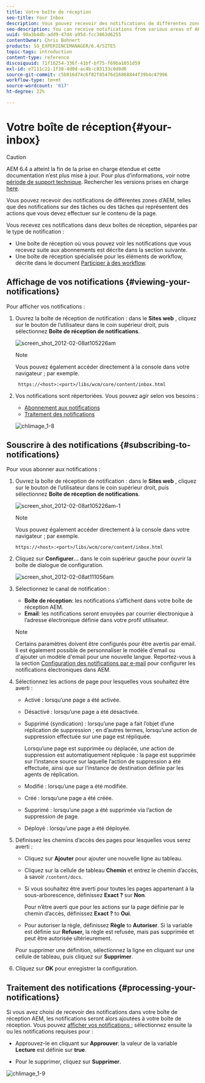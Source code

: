```yaml
---
title: Votre boîte de réception
seo-title: Your Inbox
description: Vous pouvez recevoir des notifications de différentes zones d’AEM, telles que des notifications sur des tâches ou des tâches qui représentent des actions que vous devez effectuer sur le contenu de la page.
seo-description: You can receive notifications from various areas of AEM such as notification about work items or tasks that represent actions that you need to perform on page content.
uuid: 90a3b4db-add9-47d4-a95d-fcc3863d6255
contentOwner: Chris Bohnert
products: SG_EXPERIENCEMANAGER/6.4/SITES
topic-tags: introduction
content-type: reference
discoiquuid: 71f16254-336f-41bf-bf75-f69ba1051d59
exl-id: e7111c21-1f38-4d0d-ac4b-c83133c0d8d6
source-git-commit: c5b816d74c6f02f85476d16868844f39b4c47996
workflow-type: tm+mt
source-wordcount: '617'
ht-degree: 22%

---
```


# Votre boîte de réception{#your-inbox}

>[!CAUTION]
>
>AEM 6.4 a atteint la fin de la prise en charge étendue et cette documentation n’est plus mise à jour. Pour plus d’informations, voir notre [période de support technique](https://helpx.adobe.com/fr/support/programs/eol-matrix.html). Rechercher les versions prises en charge [here](https://experienceleague.adobe.com/docs/?lang=fr).

Vous pouvez recevoir des notifications de différentes zones d’AEM, telles que des notifications sur des tâches ou des tâches qui représentent des actions que vous devez effectuer sur le contenu de la page.

Vous recevez ces notifications dans deux boîtes de réception, séparées par le type de notification :

* Une boîte de réception où vous pouvez voir les notifications que vous recevez suite aux abonnements est décrite dans la section suivante.
* Une boîte de réception spécialisée pour les éléments de workflow, décrite dans le document [Participer à des workflow](/help/sites-classic-ui-authoring/classic-workflows-participating.md).

## Affichage de vos notifications {#viewing-your-notifications}

Pour afficher vos notifications :

1. Ouvrez la boîte de réception de notification : dans le **Sites web** , cliquez sur le bouton de l’utilisateur dans le coin supérieur droit, puis sélectionnez **Boîte de réception de notifications**.

   ![screen_shot_2012-02-08at105226am](assets/screen_shot_2012-02-08at105226am.png)

   >[!NOTE]
   >
   >Vous pouvez également accéder directement à la console dans votre navigateur ; par exemple.
   >
   >` https://<host>:<port>/libs/wcm/core/content/inbox.html`

1. Vos notifications sont répertoriées. Vous pouvez agir selon vos besoins :

   * [Abonnement aux notifications](#subscribing-to-notifications)
   * [Traitement des notifications](#processing-your-notifications)

   ![chlimage_1-8](assets/chlimage_1-8.jpeg)

## Souscrire à des notifications {#subscribing-to-notifications}

Pour vous abonner aux notifications :

1. Ouvrez la boîte de réception de notification : dans le **Sites web** , cliquez sur le bouton de l’utilisateur dans le coin supérieur droit, puis sélectionnez **Boîte de réception de notifications**.

   ![screen_shot_2012-02-08at105226am-1](assets/screen_shot_2012-02-08at105226am-1.png)

   >[!NOTE]
   >
   >Vous pouvez également accéder directement à la console dans votre navigateur ; par exemple.
   >
   >`https://<host>:<port>/libs/wcm/core/content/inbox.html`

1. Cliquez sur **Configurer…** dans le coin supérieur gauche pour ouvrir la boîte de dialogue de configuration.

   ![screen_shot_2012-02-08at111056am](assets/screen_shot_2012-02-08at111056am.png)

1. Sélectionnez le canal de notification :

   * **Boîte de réception**: les notifications s’affichent dans votre boîte de réception AEM.
   * **Email**: les notifications seront envoyées par courrier électronique à l’adresse électronique définie dans votre profil utilisateur.

   >[!NOTE]
   >
   >Certains paramètres doivent être configurés pour être avertis par email. Il est également possible de personnaliser le modèle d&#39;email ou d&#39;ajouter un modèle d&#39;email pour une nouvelle langue. Reportez-vous à la section [Configuration des notifications par e-mail](/help/sites-administering/notification.md#configuringemailnotification) pour configurer les notifications électroniques dans AEM.

1. Sélectionnez les actions de page pour lesquelles vous souhaitez être averti :

   * Activé : lorsqu’une page a été activée.
   * Désactivé : lorsqu’une page a été désactivée.
   * Supprimé (syndication) : lorsqu’une page a fait l’objet d’une réplication de suppression ; en d’autres termes, lorsqu’une action de suppression effectuée sur une page est répliquée.

      Lorsqu’une page est supprimée ou déplacée, une action de suppression est automatiquement répliquée : la page est supprimée sur l’instance source sur laquelle l’action de suppression a été effectuée, ainsi que sur l’instance de destination définie par les agents de réplication.

   * Modifié : lorsqu’une page a été modifiée.
   * Créé : lorsqu’une page a été créée.
   * Supprimé : lorsqu’une page a été supprimée via l’action de suppression de page.
   * Déployé : lorsqu’une page a été déployée.

1. Définissez les chemins d’accès des pages pour lesquelles vous serez averti :

   * Cliquez sur **Ajouter** pour ajouter une nouvelle ligne au tableau.
   * Cliquez sur la cellule de tableau **Chemin** et entrez le chemin d’accès, à savoir `/content/docs`.
   * Si vous souhaitez être averti pour toutes les pages appartenant à la sous-arborescence, définissez **Exact ?** sur **Non**.

      Pour n’être averti que pour les actions sur la page définie par le chemin d’accès, définissez **Exact ?** to **Oui**.

   * Pour autoriser la règle, définissez **Règle** to **Autoriser**. Si la variable est définie sur **Refuser**, la règle est refusée, mais pas supprimée et peut être autorisée ultérieurement.

   Pour supprimer une définition, sélectionnez la ligne en cliquant sur une cellule de tableau, puis cliquez sur **Supprimer**.

1. Cliquez sur **OK** pour enregistrer la configuration.

## Traitement des notifications {#processing-your-notifications}

Si vous avez choisi de recevoir des notifications dans votre boîte de réception AEM, les notifications seront alors ajoutées à votre boîte de réception. Vous pouvez [afficher vos notifications ;](#viewing-your-notifications) sélectionnez ensuite la ou les notifications requises pour :

* Approuvez-le en cliquant sur **Approuver**: la valeur de la variable **Lecture** est définie sur **true**.

* Pour le supprimer, cliquez sur **Supprimer**.

![chlimage_1-9](assets/chlimage_1-9.jpeg)
